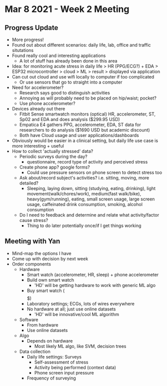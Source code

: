 # Mar 8 2021 - Week 2 Meeting

## Progress Update

* More progress!
* Found out about different scenarios: daily life, lab, office and traffic situtations
* Found really cool and interesting applications
  * A lot of stuff has already been done in this area
* Idea: for monitoring acute stress in daily life > HR (PPG/ECG?) + EDA > ESP32 microcontroller > cloud > ML > result > displayed via application
* Can cut out cloud and use wifi locally to computer if too complicated
  * Or use sensors that go to straight into a computer
* Need for accelerometer?
  * Research says good to distinguish activities
  * Annoying as will probably need to be placed on hip/waist; pocket?
  * Use phone accelerometer?
* Devices already out there
  * Fitbit Sense smartwatch monitors (optical) HR, accelerometer, ST, Sp02 and EDA and does analysis ($299.95 USD)
  * Empatica E4 gathers PPG, accelerometer, EDA, ST data for researchers to do analysis ($1690 USD but academic discount)
  * Both have Cloud usage and user applications/dashboards
* Obviously would be easier in a clinical setting, but daily life use case is more interesting + useful
* How to collect 'actually stressed' data?
  * Periodic surveys during the day?
    * questionnaire, record type of activity and perceived stress
  * Create phone app? google forms?
    * Could use pressure sensors on phone screen to detect stress too
  * Ask about/record subject's activities? i.e. sitting, moving, more detailed?
    * Sleeping, laying down, sitting (studying, eating, drinking), light movement(walk/chores/work), medium(fast walk/bike), heavy(gym/running), eating, small screen usage, large screen usage, caffeinated drink consumption, smoking, alcohol consumption
  * Do I need to feedback and determine and relate what activity/factor cause stress?
    * Thing to do later potentially once/if I get things working

## Meeting with Yan

* Mind-map the options I have
* Come up with decision by next week
* Order components
  * Hardware
    * Smart watch (accelerometer, HR, sleep) + phone accelerometer
    * Build own smart watch
      * 'HD' will be getting hardware to work with generic ML algo
    * Buy smart watch ($$$$$)
    * Laboratory settings; ECGs, lots of wires everywhere
    * No hardware at all; just use online datasets
      * 'HD' will be innovative/cool ML algorithm
  * Software
    * From hardware
    * Use online datasets
  * Algo
    * Depends on hardware
      * Most likely ML algo, like SVM, decision trees
  * Data collection
    * Daily life settings: Surveys
      * Self-assessment of stress
      * Activity being performed (context data)
      * Phone screen input pressure
    * Frequency of surveying